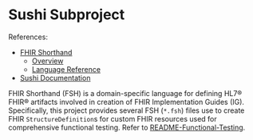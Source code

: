 # Sushi Subproject

References:

- [FHIR Shorthand](https://hl7.org/fhir/uv/shorthand/N2/index.html)
  - [Overview](https://hl7.org/fhir/uv/shorthand/N2/overview.html)
  - [Language Reference](https://hl7.org/fhir/uv/shorthand/N2/reference.html)
- [Sushi Documentation](https://fshschool.org/docs/sushi/)

FHIR Shorthand (FSH) is a domain-specific language for defining HL7® FHIR® artifacts involved in creation of
FHIR Implementation Guides (IG).
Specifically, this project provides several FSH (`*.fsh`) files use to create FHIR `StructureDefinition`s for
custom FHIR resources used for comprehensive functional testing.
Refer to [README-Functional-Testing](../src/__test__/functional-test/README-Functional-Testing.md).
